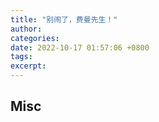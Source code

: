 ```yaml
---
title: "别闹了，费曼先生！"
author: 
categories: 
date: 2022-10-17 01:57:06 +0800
tags: 
excerpt: 
---
```






## Misc


